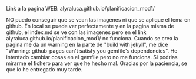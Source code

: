 Link a la pagina WEB: alyraluca.github.io/planificacion_mod1/

NO puedo conseguir que se vean las imagenes ni que se aplique el tema en github. En local se puede ver perfectamente y en la pagina misma de github, el index.md se ve con las imagenes pero en el link  alyraluca.github.io/planificacion_mod1/ no funciona. Cuando se crea la pagina me da un warning en la parte de "build with jekyll", me dice "Warning: github-pages can't satisfy you gemfile's dependencies". He intentado cambiar cosas en el gemfile pero no me funciona. Si podrias mirarme el fichero para ver que he hecho mal. 
Gracias por la paciencia, se que lo he entregado muy tarde.

